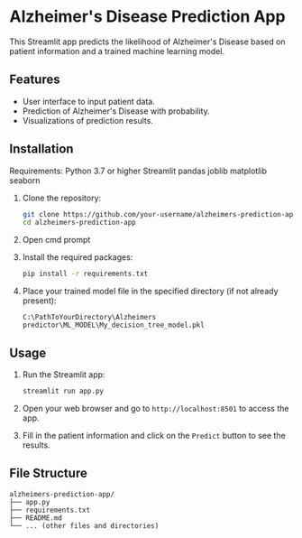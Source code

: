 # Alzheimer's Disease Prediction App

This Streamlit app predicts the likelihood of Alzheimer's Disease based on patient information and a trained machine learning model.

## Features

- User interface to input patient data.
- Prediction of Alzheimer's Disease with probability.
- Visualizations of prediction results.

## Installation

Requirements:
  Python 3.7 or higher
  Streamlit
  pandas
  joblib
  matplotlib
  seaborn

1. Clone the repository:

    ```bash
    git clone https://github.com/your-username/alzheimers-prediction-app.git
    cd alzheimers-prediction-app
    ```

2. Open cmd prompt

3. Install the required packages:

    ```bash
    pip install -r requirements.txt
    ```

4. Place your trained model file in the specified directory (if not already present):
    ```plaintext
    C:\PathToYourDirectory\Alzheimers predictor\ML_MODEL\My_decision_tree_model.pkl
    ```

## Usage

1. Run the Streamlit app:

    ```bash
    streamlit run app.py
    ```

2. Open your web browser and go to `http://localhost:8501` to access the app.

3. Fill in the patient information and click on the `Predict` button to see the results.


## File Structure

```plaintext
alzheimers-prediction-app/
├── app.py
├── requirements.txt
├── README.md
└── ... (other files and directories)
